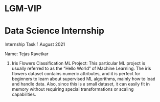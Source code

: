 # LGM-VIP
# Data Science Internship
Internship Task 1 August 2021

Name: Tejas Ravetkar

1. Iris Flowers Classification ML Project:
This particular ML project is usually referred to as the “Hello World” of Machine Learning. The iris flowers dataset contains numeric attributes, and it is perfect for beginners to learn about supervised ML algorithms, mainly how to load and handle data. Also, since this is a small dataset, it can easily fit in memory without requiring special transformations or scaling capabilities.
